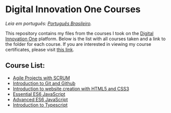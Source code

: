# Digital Innovation One Courses

_Leia em português: [Português Brasileiro](README.md)._

This repository contains my files from the courses I took on the [Digital Innovation One](https://www.dio.me/) platform. Below is the list with all courses taken and a link to the folder for each course. If you are interested in viewing my course certificates, please visit [this link](https://github.com/gabrielluciano/certificados/).

## Course List:

- [Agile Projects with SCRUM](/cursos/projetos-ageis-com-scrum/)
- [Introduction to Git and Github](/cursos/introducao-ao-git/)
- [Introduction to website creation with HTML5 and CSS3](/cursos/introducao-ao-html5-e-css3/)
- [Essential ES6 JavaScript](/cursos/javascript-es6-essencial/)
- [Advanced ES6 JavaScript](/cursos/javascript-es6-avancado/)
- [Introduction to Typescript](/cursos/introducao-ao-typescript/)